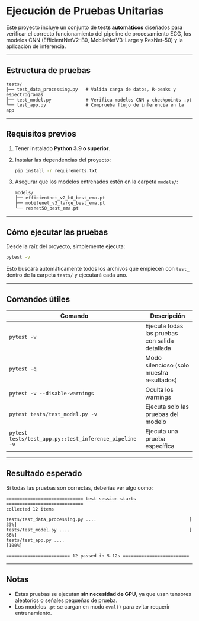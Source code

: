 # Ejecución de Pruebas Unitarias

Este proyecto incluye un conjunto de **tests automáticos** diseñados para verificar el correcto funcionamiento del pipeline de procesamiento ECG, los modelos CNN (EfficientNetV2-B0, MobileNetV3-Large y ResNet-50) y la aplicación de inferencia.

---

## Estructura de pruebas

```
tests/
├── test_data_processing.py   # Valida carga de datos, R-peaks y espectrogramas
├── test_model.py             # Verifica modelos CNN y checkpoints .pt
└── test_app.py               # Comprueba flujo de inferencia en la app
```

---

## Requisitos previos

1. Tener instalado **Python 3.9 o superior**.  
2. Instalar las dependencias del proyecto:
   ```bash
   pip install -r requirements.txt
   ```
3. Asegurar que los modelos entrenados estén en la carpeta `models/`:

   ```
   models/
   ├── efficientnet_v2_b0_best_ema.pt
   ├── mobilenet_v3_large_best_ema.pt
   └── resnet50_best_ema.pt
   ```

---

## Cómo ejecutar las pruebas

Desde la raíz del proyecto, simplemente ejecuta:

```bash
pytest -v
```

Esto buscará automáticamente todos los archivos que empiecen con `test_` dentro de la carpeta `tests/` y ejecutará cada uno.

---

## Comandos útiles

| Comando | Descripción |
|----------|--------------|
| `pytest -v` | Ejecuta todas las pruebas con salida detallada |
| `pytest -q` | Modo silencioso (solo muestra resultados) |
| `pytest -v --disable-warnings` | Oculta los warnings |
| `pytest tests/test_model.py -v` | Ejecuta solo las pruebas del modelo |
| `pytest tests/test_app.py::test_inference_pipeline -v` | Ejecuta una prueba específica |

---

## Resultado esperado

Si todas las pruebas son correctas, deberías ver algo como:

```
============================= test session starts =============================
collected 12 items

tests/test_data_processing.py ....                                   [ 33%]
tests/test_model.py ....                                             [ 66%]
tests/test_app.py ....                                               [100%]

======================== 12 passed in 5.12s =========================
```

---

## Notas

- Estas pruebas se ejecutan **sin necesidad de GPU**, ya que usan tensores aleatorios o señales pequeñas de prueba.  
- Los modelos `.pt` se cargan en modo `eval()` para evitar requerir entrenamiento.  
